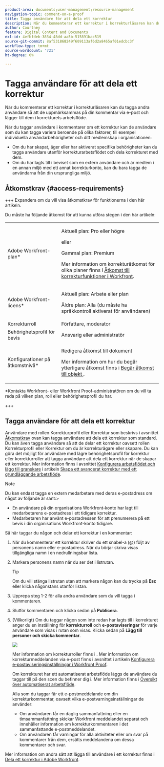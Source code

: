 ```yaml
---
product-area: documents;user-management;resource-management
navigation-topic: comment-on-a-proof
title: Tagga användare för att dela ett korrektur
description: När du kommenterar ett korrektur i korrekturläsaren kan du tagga andra användare så att de uppmärksammas på din kommentar via e-post och lägger till dem i korrekturets arbetsflöde.
author: Courtney
feature: Digital Content and Documents
exl-id: 4efbfdeb-3834-48dd-aa5b-515891bac519
source-git-commit: 8af531868249f609113af6d2a8465af01edcbc3f
workflow-type: tm+mt
source-wordcount: '721'
ht-degree: 0%

---
```


# Tagga användare för att dela ett korrektur

När du kommenterar ett korrektur i korrekturläsaren kan du tagga andra användare så att de uppmärksammas på din kommentar via e-post och lägger till dem i korrekturets arbetsflöde.

När du taggar användare i kommentarer om ett korrektur kan de användare som du kan tagga variera beroende på olika faktorer, till exempel individuella användarbehörigheter och ditt medlemskap i organisationen:

* Om du har skapat, äger eller har aktiverat specifika behörigheter kan du tagga användare utanför korrekturarbetsflödet och dela korrekturet med dem.
* Om du har lagts till i beviset som en extern användare och är medlem i en annan miljö med ett annat korrekturkonto, kan du bara tagga de användarna från din ursprungliga miljö. <!--For more information, see [Proofing collaboration limitations with people outside of your organization](../../../../review-and-approve-work/proofing/tips-tricks-and-troubleshooting/collaboration-with-members-outside-of-your-organization.md)-->

## Åtkomstkrav {#access-requirements}

+++ Expandera om du vill visa åtkomstkrav för funktionerna i den här artikeln.

Du måste ha följande åtkomst för att kunna utföra stegen i den här artikeln:

<table style="table-layout:auto"> 
 <col> 
 <col> 
 <tbody> 
  <tr> 
   <td role="rowheader">Adobe Workfront-plan*</td> 
   <td> <p>Aktuell plan: Pro eller högre</p> <p>eller</p> <p>Gammal plan: Premium</p> <p>Mer information om korrekturåtkomst för olika planer finns i <a href="/help/quicksilver/administration-and-setup/manage-workfront/configure-proofing/access-to-proofing-functionality.md" class="MCXref xref">Åtkomst till korrekturfunktioner i Workfront</a>.</p> </td> 
  </tr> 
  <tr> 
   <td role="rowheader">Adobe Workfront-licens*</td> 
   <td> <p>Aktuell plan: Arbete eller plan</p> <p>Äldre plan: Alla (du måste ha språkkontroll aktiverat för användaren)</p> </td> 
  </tr> 
  <tr data-mc-conditions=""> 
   <td role="rowheader">Korrekturroll</td> 
   <td>Författare, moderator</td> 
  </tr> 
  <tr data-mc-conditions=""> 
   <td role="rowheader">Behörighetsprofil för bevis </td> 
   <td>Ansvarig eller administratör</td> 
  </tr> 
  <tr data-mc-conditions=""> 
   <td role="rowheader">Konfigurationer på åtkomstnivå*</td> 
   <td> <p>Redigera åtkomst till dokument</p> <p>Mer information om hur du begär ytterligare åtkomst finns i <a href="../../../../workfront-basics/grant-and-request-access-to-objects/request-access.md" class="MCXref xref">Begär åtkomst till objekt </a>.</p> </td> 
  </tr> 
 </tbody> 
</table>

&#42;Kontakta Workfront- eller Workfront Proof-administratören om du vill ta reda på vilken plan, roll eller behörighetsprofil du har.

+++

## Tagga användare för att dela ett korrektur

Användare med rollen Korrekturprofil eller Korrektur som beskrivs i avsnittet [Åtkomstkrav](#access-requirements) ovan kan tagga användare att dela ett korrektur som standard. Du kan även tagga användare så att de delar ett korrektur oavsett rollen Korrekturprofil eller Korrektur om du är korrekturägare eller skapare. Du kan göra det möjligt för användare med lägre behörighetsprofil för korrektur eller korrekturroller att tagga användare att dela ett korrektur när de skapar ett korrektur. Mer information finns i avsnittet [Konfigurera arbetsflödet och lägg till granskare](../../../../review-and-approve-work/proofing/creating-proofs-within-workfront/configure-basic-proof-workflow.md#configur) i artikeln [Skapa ett avancerat korrektur med ett grundläggande arbetsflöde](../../../../review-and-approve-work/proofing/creating-proofs-within-workfront/configure-basic-proof-workflow.md).

>[!NOTE]
>
>Du kan endast tagga en extern medarbetare med deras e-postadress om något av följande är sant:>
>* En användare på din organisations Workfront-konto har lagt till medarbetarens e-postadress i ett tidigare korrektur.
>* Medarbetaren har använt e-postadressen för att prenumerera på ett bevis i din organisations Workfront-konto tidigare.
>

Så här taggar du någon och delar ett korrektur i en kommentar:

1. När du kommenterar ett korrektur skriver du ett snabel-a (@) följt av personens namn eller e-postadress. När du börjar skriva visas tillgängliga namn i en nedrullningsbar lista.
1. Markera personens namn när du ser det i listrutan.

   >[!TIP]
   >
   >Om du vill stänga listrutan utan att markera någon kan du trycka på **Esc** eller klicka någonstans utanför listan.

1. Upprepa steg 1-2 för alla andra användare som du vill tagga i kommentaren.
1. Slutför kommentaren och klicka sedan på **Publicera**.
1. (Villkorligt) Om du taggar någon som inte redan har lagts till i korrekturet anger du en inställning för **korrekturroll** och **e-postaviseringar** för varje användare som visas i rutan som visas. Klicka sedan på **Lägg till personer och skicka kommentar**.

   ![](assets/add-people-to-proof-350x220.png)

   Mer information om korrekturroller finns i . Mer information om korrekturmeddelanden via e-post finns i avsnittet i artikeln [Konfigurera e-postaviseringsinställningar i Workfront Proof](../../../../workfront-proof/wp-emailsntfctns/email-alerts/config-email-notification-settings-wp.md).

   Om korrekturet har ett automatiserat arbetsflöde läggs de användare du taggar till på den scen du befinner dig i. Mer information finns i [Översikt över automatiserat arbetsflöde](../../../../review-and-approve-work/proofing/proofing-overview/automated-workflow.md).

   Alla som du taggar får ett e-postmeddelande om din korrekturkommentar, oavsett vilka e-postvarningsinställningar de använder:

   * Om användaren får en daglig sammanfattning eller en timsammanfattning skickar Workfront meddelandet separat och innehåller information om korrekturkommentaren i det sammanfattande e-postmeddelandet.
   * Om användaren får varningar för alla aktiviteter eller om svar på kommentarer från dem, ersätts meddelandena om dessa kommentarer och svar.

Mer information om andra sätt att lägga till användare i ett korrektur finns i [Dela ett korrektur i Adobe Workfront](../../../../review-and-approve-work/proofing/managing-proofs-within-workfront/share-a-proof-in-workfront.md).
